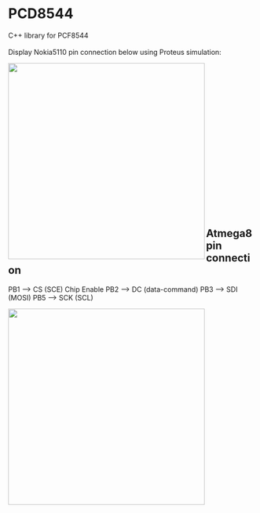 # PCD8544


 C++ library for PCF8544<br/><br />
Display Nokia5110 pin connection below using Proteus simulation:<br />

<img align="left" width="400" height="400" src="https://github.com/josimarpereiraleite/PCD8544/blob/main/Images/pcf8544.png"><br />
<br /><br /><br /><br /><br /><br /><br /><br /><br /><br /><br /><br /><br /><br /><br /><br /><br />
## Atmega8 pin connection

PB1 --> CS (SCE) Chip Enable
PB2 --> DC (data-command)
PB3 --> SDI (MOSI)
PB5 --> SCK (SCL)

<img align="left" width="400" height="400" src="https://github.com/josimarpereiraleite/PCD8544/blob/main/Images/Atmega8.png">

